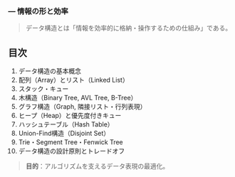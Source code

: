 ### ― 情報の形と効率

> データ構造とは「情報を効率的に格納・操作するための仕組み」である。

## 目次

1. データ構造の基本概念
2. 配列（Array）とリスト（Linked List）
3. スタック・キュー
4. 木構造（Binary Tree, AVL Tree, B-Tree）
5. グラフ構造（Graph, 隣接リスト・行列表現）
6. ヒープ（Heap）と優先度付きキュー
7. ハッシュテーブル（Hash Table）
8. Union-Find構造（Disjoint Set）
9. Trie・Segment Tree・Fenwick Tree
10. データ構造の設計原則とトレードオフ

> **目的**：アルゴリズムを支えるデータ表現の最適化。
